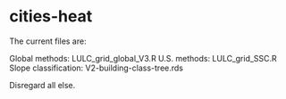 # cities-heat

The current files are:

Global methods: LULC_grid_global_V3.R
U.S. methods: LULC_grid_SSC.R
Slope classification: V2-building-class-tree.rds

Disregard all else.
